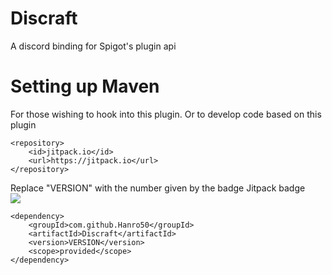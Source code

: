 

# Discraft
A discord binding for Spigot's plugin api

# Setting up Maven 
For those wishing to hook into this plugin. Or to develop code based on this plugin
```
<repository>
	<id>jitpack.io</id>
	<url>https://jitpack.io</url>
</repository>
```
Replace "VERSION" with the number given by the badge Jitpack badge</br>
[![](https://jitpack.io/v/Hanro50/Discraft.svg)](https://jitpack.io/#Hanro50/Discraft)
```
<dependency>
	<groupId>com.github.Hanro50</groupId>
	<artifactId>Discraft</artifactId>
	<version>VERSION</version>
	<scope>provided</scope>
</dependency>
```
